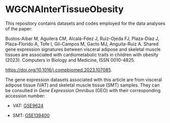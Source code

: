 # WGCNAInterTissueObesity

This repository contains datasets and codes employed for the data analyses of the paper:

Bustos-Aibar M, Aguilera CM, Alcalá-Fdez J, Ruiz-Ojeda FJ, Plaza-Díaz J, Plaza-Florido A, Tofe I, Gil-Campos M, Gacto MJ, Anguita-Ruiz A. Shared gene expression signatures between visceral adipose and skeletal muscle tissues are associated with cardiometabolic traits in children with obesity (2023). Computers in Biology and Medicine, ISSN 0010-4825. 

https://doi.org/10.1016/j.compbiomed.2023.107085.

The gene expression datasets associated with this article are from visceral adipose tissue (VAT) and skeletal muscle tissue (SMT) samples. 
They can be consulted in *Gene Expression Omnibus* (GEO) with their corresponding accession number:

- VAT: [GSE9624](https://www.ncbi.nlm.nih.gov/geo/query/acc.cgi?acc=GSE9624)

- SMT: [GSE139400](https://www.ncbi.nlm.nih.gov/geo/query/acc.cgi?acc=GSE139400)
